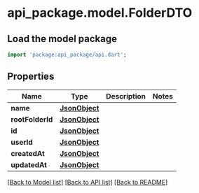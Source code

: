 # api_package.model.FolderDTO

## Load the model package
```dart
import 'package:api_package/api.dart';
```

## Properties
Name | Type | Description | Notes
------------ | ------------- | ------------- | -------------
**name** | [**JsonObject**](.md) |  | 
**rootFolderId** | [**JsonObject**](.md) |  | 
**id** | [**JsonObject**](.md) |  | 
**userId** | [**JsonObject**](.md) |  | 
**createdAt** | [**JsonObject**](.md) |  | 
**updatedAt** | [**JsonObject**](.md) |  | 

[[Back to Model list]](../README.md#documentation-for-models) [[Back to API list]](../README.md#documentation-for-api-endpoints) [[Back to README]](../README.md)


